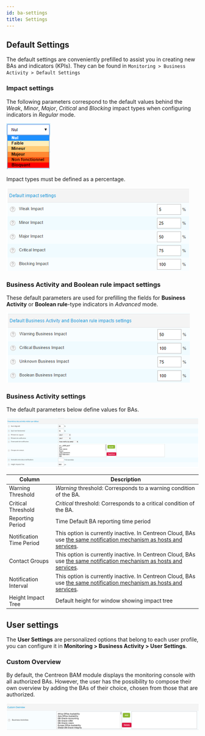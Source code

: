 ```yaml
---
id: ba-settings
title: Settings
---
```


## Default Settings

The default settings are conveniently prefilled to assist you in
creating new BAs and indicators (KPIs). They can be found in
`Monitoring > Business Activity > Default Settings`

### Impact settings

The following parameters correspond to the default values behind the *Weak*,
*Minor*, *Major*, *Critical* and *Blocking* impact types when configuring
indicators in *Regular* mode.

![image](../assets/service-mapping/guide/list_impacts_basic.png)

Impact types must be defined as a percentage.

![image](../assets/service-mapping/guide/impacts_configuration.png)

### Business Activity and Boolean rule impact settings

These default parameters are used for prefilling the fields for **Business
Activity** or **Boolean rule**-type indicators in *Advanced* mode.

![image](../assets/service-mapping/guide/impacts_ba_boolean.png)

### Business Activity settings

The default parameters below define values for BAs.

![image](../assets/service-mapping/guide/default_ba_parameters.png)

| Column                   | Description                                                                                           |
| ------------------------ | ----------------------------------------------------------------------------------------------------- |
| Warning Threshold        | *Warning* threshold: Corresponds to a warning condition of the BA.  |
| Critical Threshold       | *Critical* threshold: Corresponds to a critical condition of the BA. |
| Reporting Period         | Time Default BA reporting time period                                                                 |
| Notification Time Period | This option is currently inactive. In Centreon Cloud, BAs use [the same notification mechanism as hosts and services](https://docs.centreon.com/cloud/alerts-notifications/notif-configuration/).                                                                  |
| Contact Groups           | This option is currently inactive. In Centreon Cloud, BAs use [the same notification mechanism as hosts and services](https://docs.centreon.com/cloud/alerts-notifications/notif-configuration/).                                                                  |
| Notification Interval    | This option is currently inactive. In Centreon Cloud, BAs use [the same notification mechanism as hosts and services](https://docs.centreon.com/cloud/alerts-notifications/notif-configuration/).                                                                   |
| Height Impact Tree       | Default height for window showing impact tree                                                         |

## User settings

The **User Settings** are personalized options that belong to each user profile,
you can configure it in **Monitoring > Business Activity > User Settings**.

### Custom Overview

By default, the Centreon BAM module displays the monitoring console with
all authorized BAs. However, the user has the possibility to compose their
own overview by adding the BAs of their choice, chosen from those that are
authorized.

![image](../assets/service-mapping/guide/user_custom.png)
